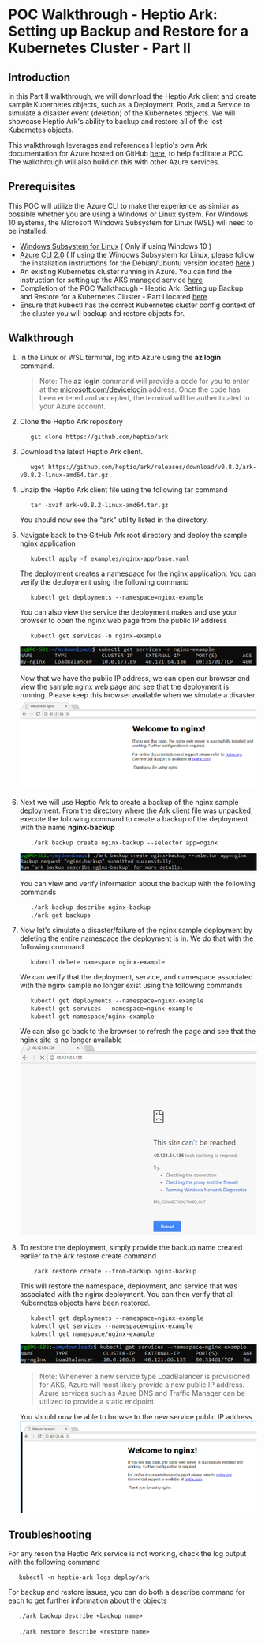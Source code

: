 # POC Walkthrough - Heptio Ark: Setting up Backup and Restore for a Kubernetes Cluster - Part II

## Introduction
In this Part II walkthrough, we will download the Heptio Ark client and create sample Kubernetes objects, such as a Deployment, Pods, and a Service to simulate a disaster event (deletion) of the Kubernetes objects. We will showcase Heptio Ark's ability to backup and restore all of the lost Kubernetes objects.

This walkthrough leverages and references Heptio's own Ark documentation for Azure hosted on GitHub [here](https://heptio.github.io/ark/v0.8.1/index.html), to help facilitate a POC. The walkthrough will also build on this with other Azure services.

## Prerequisites
This POC will utilize the Azure CLI to make the experience as similar as possible whether you are using a Windows or Linux system. For Windows 10 systems, the Microsoft Windows Subsystem for Linux (WSL) will need to be installed. 
* [Windows Subsystem for Linux](https://docs.microsoft.com/en-us/windows/wsl/install-win10) ( Only if using Windows 10 )
* [Azure CLI 2.0](https://docs.microsoft.com/en-us/cli/azure/install-azure-cli?view=azure-cli-latest) ( If using the Windows Subsystem for Linux, please follow the installation instructions for the Debian/Ubuntu version located [here](https://docs.microsoft.com/en-us/cli/azure/install-azure-cli-apt?view=azure-cli-latest) )
* An existing Kubernetes cluster running in Azure. You can find the instruction for setting up the AKS managed service [here](https://github.com/Azure/fta-internalbusinessapps/blob/master/appmodernization/containers/articles/acs-aks-managed-deployment.md)
* Completion of the POC Walkthrough - Heptio Ark: Setting up Backup and Restore for a Kubernetes Cluster - Part I located [here](https://github.com/Azure/fta-internalbusinessapps/blob/master/appmodernization/containers/articles/heptio-ark-kubernestes-setup.md)
* Ensure that kubectl has the correct Kubernetes cluster config context of the cluster you will backup and restore objects for.


## Walkthrough
1. In the Linux or WSL terminal, log into Azure using the **az login** command.

   > Note: The **az login** command will provide a code for you to enter at the [microsoft.com/devicelogin](https://microsoft.com/devicelogin) address. Once the code has been entered and accepted, the terminal will be authenticated to your Azure account.
2. Clone the Heptio Ark repository 
   ```
      git clone https://github.com/heptio/ark      
   ```
3. Download the latest Heptio Ark client. 
   ```
      wget https://github.com/heptio/ark/releases/download/v0.8.2/ark-v0.8.2-linux-amd64.tar.gz
   ```
4. Unzip the Heptio Ark client file using the following tar command
   ```
      tar -xvzf ark-v0.8.2-linux-amd64.tar.gz
   ```
   You should now see the "ark" utility listed in the directory.
5. Navigate back to the GitHub Ark root directory and deploy the sample nginx application
   ```
      kubectl apply -f examples/nginx-app/base.yaml
   ```
   The deployment creates a namespace for the nginx application. You can verify the deployment using the following command
   ```
      kubectl get deployments --namespace=nginx-example
   ```
   You can also view the service the deployment makes and use your browser to open the nginx web page from the public IP address
   ```
      kubectl get services -n nginx-example
   ```
   ![Screenshot](images/heptio-ark-kubernestes-backup/heptio-ark-view-example-service.png)
   
   Now that we have the public IP address, we can open our browser and view the sample nginx web page and see that the deployment is running. Please keep this browser available when we simulate a disaster.
   ![Screenshot](images/heptio-ark-kubernestes-backup/heptio-ark-view-example-service-page.png)
6. Next we will use Heptio Ark to create a backup of the nginx sample deployment. From the directory where the Ark client file was unpacked, execute the following command to create a backup of the deployment with the name **nginx-backup**
   ```
      ./ark backup create nginx-backup --selector app=nginx
   ```
   ![Screenshot](images/heptio-ark-kubernestes-backup/heptio-ark-create-example-backup.png)
   
   You can view and verify information about the backup with the following commands
   ```
      ./ark backup describe nginx-backup
      ./ark get backups
   ```
7. Now let's simulate a disaster/failure of the nginx sample deployment by deleting the entire namespace the deployment is in. We do that with the following command
   ```
      kubectl delete namespace nginx-example
   ```
   We can verify that the deployment, service, and namespace associated with the nginx sample no longer exist using the following commands
   ```
      kubectl get deployments --namespace=nginx-example
      kubectl get services --namespace=nginx-example
      kubectl get namespace/nginx-example
   ```
   We can also go back to the browser to refresh the page and see that the nginx site is no longer available
   ![Screenshot](images/heptio-ark-kubernestes-backup/heptio-ark-view-example-service-error-page-v2.png)
8. To restore the deployment, simply provide the backup name created earlier to the Ark restore create command
   ```
      ./ark restore create --from-backup nginx-backup
   ```
   This will restore the namespace, deployment, and service that was associated with the nginx deployment. You can then verify that all Kubernetes objects have been restored.
   ```
      kubectl get deployments --namespace=nginx-example
      kubectl get services --namespace=nginx-example
      kubectl get namespace/nginx-example
   ```
   ![Screenshot](images/heptio-ark-kubernestes-backup/heptio-ark-view-restore-service.png)
   > Note: Whenever a new service type LoadBalancer is provisioned for AKS, Azure will most likely provide a new public IP address. Azure services such as Azure DNS and Traffic Manager can be utilized to provide a static endpoint.
   
   You should now be able to browse to the new service public IP address
   ![Screenshot](images/heptio-ark-kubernestes-backup/heptio-ark-view-restore-service-page.png)
 
## Troubleshooting
For any reson the Heptio Ark service is not working, check the log output with the following command
```
   kubectl -n heptio-ark logs deploy/ark
```
For backup and restore issues, you can do both a describe command for each to get further information about the objects
```
   ./ark backup describe <backup name>
   
   ./ark restore describe <restore name>
```
   
   
   
      
